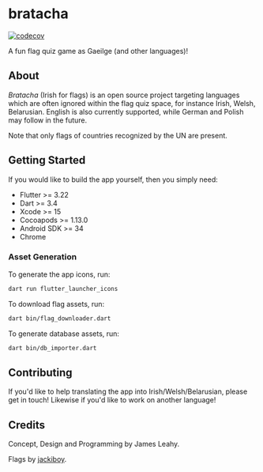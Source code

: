 # bratacha

[![codecov](https://codecov.io/gh/defuncart/bratacha/branch/master/graph/badge.svg)](https://codecov.io/gh/defuncart/bratacha)

A fun flag quiz game as Gaeilge (and other languages)!

## About

*Bratacha* (Irish for flags) is an open source project targeting languages which are often ignored within the flag quiz space, for instance Irish, Welsh, Belarusian. English is also currently supported, while German and Polish may follow in the future.

Note that only flags of countries recognized by the UN are present.

## Getting Started

If you would like to build the app yourself, then you simply need:

- Flutter >= 3.22
- Dart >= 3.4
- Xcode >= 15
- Cocoapods >= 1.13.0
- Android SDK >= 34
- Chrome

### Asset Generation

To generate the app icons, run:

```dart
dart run flutter_launcher_icons
```

To download flag assets, run:

```sh
dart bin/flag_downloader.dart
```

To generate database assets, run:

```sh
dart bin/db_importer.dart
```

## Contributing

If you'd like to help translating the app into Irish/Welsh/Belarusian, please get in touch! Likewise if you'd like to work on another language!

## Credits

Concept, Design and Programming by James Leahy.

Flags by [jackiboy](https://github.com/jackiboy/flagpack).
